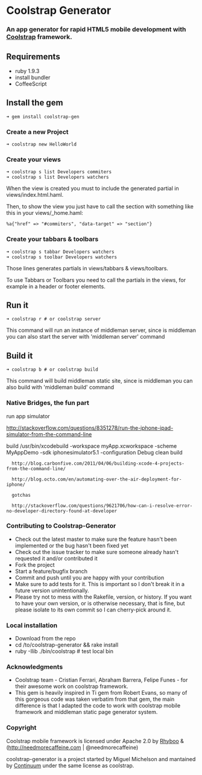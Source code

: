 # Coolstrap Generator

### An app generator for rapid HTML5 mobile development with [Coolstrap](https://github.com/rhyboo/coolstrap) framework.
  
  
## Requirements

* ruby 1.9.3
* install bundler
* CoffeeScript

## Install the gem

    ➜ gem install coolstrap-gen

### Create a new Project

    ➜ coolstrap new HelloWorld

### Create your views

    ➜ coolstrap s list Developers commiters
    ➜ coolstrap s list Developers watchers
    
  When the view is created you must to include the generated partial in views/index.html.haml.
   
  Then, to show the view you just have to call the section with something like this in your views/_home.haml:
  
    %a{"href" => "#commiters", "data-target" => "section"}
  

### Create your tabbars & toolbars

    ➜ coolstrap s tabbar Developers watchers
    ➜ coolstrap s toolbar Developers watchers
    
  Those lines generates partials in views/tabbars & views/toolbars.
  
  To use Tabbars or Toolbars you need to call the partials in the views, for example in a header or footer elements.  
  
## Run it 

    ➜ coolstrap r # or coolstrap server
    
  This command will run an instance of middleman server, since is middleman you can also start the server with 'middleman server' command

## Build it

    ➜ coolstrap b # or coolstrap build
    
  This command will build middleman static site, since is middleman you can also build with 'middleman build' command
  
### Native Bridges, the fun part

 run app simulator 
 
 http://stackoverflow.com/questions/8351278/run-the-iphone-ipad-simulator-from-the-command-line

build
      /usr/bin/xcodebuild -workspace myApp.xcworkspace -scheme MyAppDemo -sdk iphonesimulator5.1 -configuration Debug clean build
       
      http://blog.carbonfive.com/2011/04/06/building-xcode-4-projects-from-the-command-line/

      http://blog.octo.com/en/automating-over-the-air-deployment-for-iphone/
      
      gotchas
      
      http://stackoverflow.com/questions/9621706/how-can-i-resolve-error-no-developer-directory-found-at-developer

### Contributing to Coolstrap-Generator

* Check out the latest master to make sure the feature hasn't been implemented or the bug hasn't been fixed yet
* Check out the issue tracker to make sure someone already hasn't requested it and/or contributed it
* Fork the project
* Start a feature/bugfix branch
* Commit and push until you are happy with your contribution
* Make sure to add tests for it. This is important so I don't break it in a future version unintentionally.
* Please try not to mess with the Rakefile, version, or history. If you want to have your own version, or is otherwise necessary, that is fine, but please isolate to its own commit so I can cherry-pick around it.

### Local installation

* Download from the repo
* cd /to/coolstrap-generator && rake install
* ruby -Ilib ./bin/coolstrap # test local bin

### Acknowledgments
  * Coolstrap team - Cristian Ferrari, Abraham Barrera, Felipe Funes - for their awesome work on coolstrap framework.
  * This gem is heavily inspired in Ti gem from Robert Evans, so many of this gorgeous code was taken verbatim from that gem, the main difference is that I adapted the code to work with coolstrap mobile framework and middleman static page generator system.

### Copyright

Coolstrap mobile framework is licensed under Apache 2.0 by [Rhyboo](http://Rhyboo.com) & (http://needmorecaffeine.com | @needmorecaffeine)

coolstrap-generator is a project started by Miguel Michelson and mantained by [Continuum](http://continuum.cl) under the same license as coolstrap.
